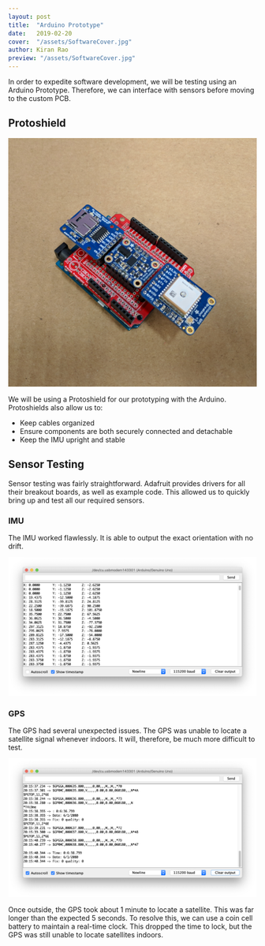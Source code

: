 ```yaml
---
layout: post
title:  "Arduino Prototype"
date:   2019-02-20
cover:  "/assets/SoftwareCover.jpg"
author: Kiran Rao
preview: "/assets/SoftwareCover.jpg"
---
```


In order to expedite software development, we will be testing using an Arduino Prototype. Therefore, we can interface with sensors before moving to the custom PCB.

## Protoshield

![Protoshield Schematic](/assets/Protoshield.jpg)

We will be using a Protoshield for our prototyping with the Arduino. Protoshields also allow us to:
 - Keep cables organized
 - Ensure components are both securely connected and detachable
 - Keep the IMU upright and stable

## Sensor Testing

Sensor testing was fairly straightforward. Adafruit provides drivers for all their breakout boards, as well as example code. This allowed us to quickly bring up and test all our required sensors.

### IMU

The IMU worked flawlessly. It is able to output the exact orientation with no drift.

![IMU Serial Output](/assets/IMUSignal.png)


### GPS

The GPS had several unexpected issues. The GPS was unable to locate a satellite signal whenever indoors. It will, therefore, be much more difficult to test.

![GPS Serial with No Signal](/assets/GPSNoSignal.png)

Once outside, the GPS took about 1 minute to locate a satellite. This was far longer than the expected 5 seconds. To resolve this, we can use a coin cell battery to maintain a real-time clock. This dropped the time to lock, but the GPS was still unable to locate satellites indoors.
